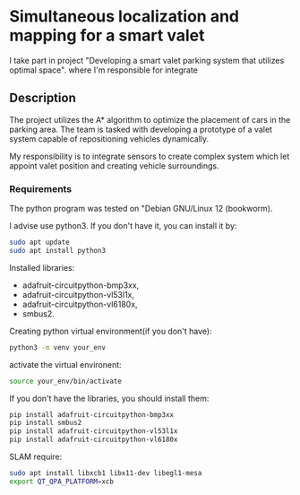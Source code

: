 # Simultaneous localization and mapping for a smart valet
I take part in project "Developing a smart valet parking system that utilizes optimal space". where I'm responsible for integrate  

## Description
The project utilizes the A* algorithm to optimize the placement of cars in the parking area.
The team is tasked with developing a prototype of a valet system capable of repositioning vehicles dynamically.

My responsibility is to integrate sensors to create complex system which let appoint valet position and creating vehicle surroundings.

### Requirements
The python program was tested on "Debian GNU/Linux 12 (bookworm).

I advise use python3.
If you don't have it, you can install it by:
```bash
sudo apt update
sudo apt install python3
```

Installed libraries:
- adafruit-circuitpython-bmp3xx,
- adafruit-circuitpython-vl53l1x,
- adafruit-circuitpython-vl6180x,
- smbus2.

Creating python virtual environment(if you don't have):
```bash
python3 -m venv your_env
```

activate the virtual environent:
```bash
source your_env/bin/activate
```

If you don't have the libraries, you should install them:
```bash
pip install adafruit-circuitpython-bmp3xx
pip install smbus2
pip install adafruit-circuitpython-vl53l1x
pip install adafruit-circuitpython-vl6180x
```
SLAM require:
```bash
sudo apt install libxcb1 libx11-dev libegl1-mesa
export QT_QPA_PLATFORM=xcb
```
